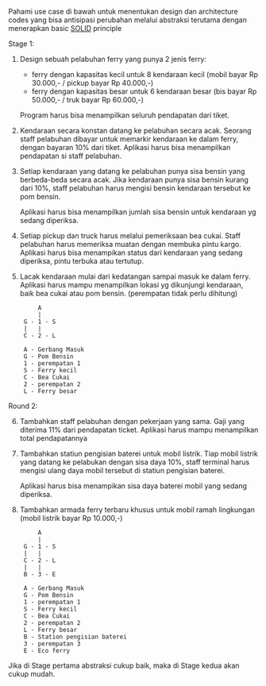 Pahami use case di bawah untuk menentukan design dan architecture codes yang bisa antisipasi perubahan melalui abstraksi terutama dengan menerapkan basic [SOLID](https://en.wikipedia.org/wiki/SOLID) principle 

Stage 1:

1. Design sebuah pelabuhan ferry yang punya 2 jenis ferry:
   - ferry dengan kapasitas kecil untuk 8 kendaraan kecil (mobil bayar Rp 30.000,- / pickup bayar Rp 40.000,-)
   - ferry dengan kapasitas besar untuk 6 kendaraan besar (bis bayar Rp 50.000,- / truk bayar Rp 60.000,-)
   
   Program harus bisa menampilkan seluruh pendapatan dari tiket.


2. Kendaraan secara konstan datang ke pelabuhan secara acak.
   Seorang staff pelabuhan dibayar untuk memarkir kendaraan ke dalam ferry, dengan bayaran 10% dari tiket.
   Aplikasi harus bisa menampilkan pendapatan si staff pelabuhan.


3. Setiap kendaraan yang datang ke pelabuhan punya sisa bensin yang berbeda-beda secara acak.
   Jika kendaraan punya sisa bensin kurang dari 10%, staff pelabuhan harus mengisi bensin kendaraan tersebut ke pom bensin.

   Aplikasi harus bisa menampilkan jumlah sisa bensin untuk kendaraan yg sedang diperiksa.


4. Setiap pickup dan truck harus melalui pemeriksaan bea cukai. 
   Staff pelabuhan harus memeriksa muatan dengan membuka pintu kargo.
   Aplikasi harus bisa menampikan status dari kendaraan yang sedang diperiksa, pintu terbuka atau tertutup.


5. Lacak kendaraan mulai dari kedatangan sampai masuk ke dalam ferry.
   Aplikasi harus mampu menampilkan lokasi yg dikunjungi kendaraan, baik bea cukai atau pom bensin. (perempatan tidak perlu dihitung)

            A
            |
        G - 1 - S
        |   |
        C - 2 - L
    
        A - Gerbang Masuk
        G - Pom Bensin
        1 - perempatan 1
        S - Ferry kecil
        C - Bea Cukai
        2 - perempatan 2
        L - Ferry besar


Round 2:

6. Tambahkan staff pelabuhan dengan pekerjaan yang sama.
   Gaji yang diterima 11% dari pendapatan ticket.
   Aplikasi harus mampu menampilkan total pendapatannya


7. Tambahkan statiun pengisian baterei untuk mobil listrik.
   Tiap mobil listrik yang datang ke pelabukan dengan sisa daya 10%, staff terminal harus mengisi ulang daya mobil tersebut di statiun pengisian baterei.

   Aplikasi harus bisa menampikan sisa daya baterei mobil yang sedang diperiksa.


8. Tambahkan armada ferry terbaru khusus untuk mobil ramah lingkungan (mobil listrik bayar Rp 10.000,-)

            A
            |
        G - 1 - S
        |   |
        C - 2 - L
        |   |
        B - 3 - E
	
        A - Gerbang Masuk
        G - Pom Bensin
        1 - perempatan 1
        S - Ferry kecil
        C - Bea Cukai
        2 - perempatan 2
        L - Ferry besar
        B - Station pengisian baterei
        3 - perempatan 3
        E - Eco ferry

Jika di Stage pertama abstraksi cukup baik, maka di Stage kedua akan cukup mudah.